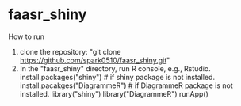 # faasr_shiny

How to run
1. clone the repository: "git clone https://github.com/spark0510/faasr_shiny.git"
2. In the "faasr_shiny" directory, run R console, e.g., Rstudio.
 install.packages("shiny")     # if shiny package is not installed.
 install.pacakges("DiagrammeR") # if DiagrammeR package is not installed.
 library("shiny")
 library("DiagrammeR")
 runApp()
